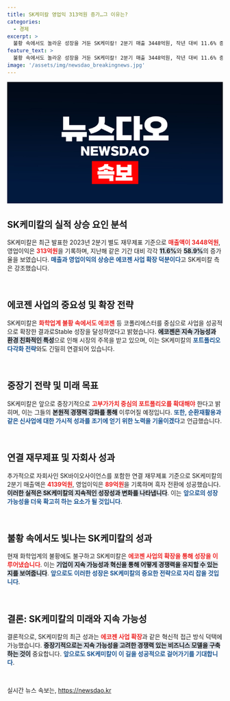 ```yaml
---
title: SK케미칼 영업익 313억원 증가…그 이유는?
categories:
  - 경제
excerpt: >
  불황 속에서도 놀라운 성장을 거둔 SK케미칼! 2분기 매출 3448억원, 작년 대비 11.6% 증가. 에코젠 사업을 통한 신성장 동력 확보, 고부가가치 포트폴리오 확대에 총력!
feature_text: >
  불황 속에서도 놀라운 성장을 거둔 SK케미칼! 2분기 매출 3448억원, 작년 대비 11.6% 증가. 에코젠 사업을 통한 신성장 동력 확보, 고부가가치 포트폴리오 확대에 총력!
image: '/assets/img/newsdao_breakingnews.jpg'
---
```


<p><img src="/assets/img/newsdao_breakingnews.jpg" alt="flaretime 속보" /></p>

<h2 data-ke-size="size26">SK케미칼의 실적 상승 요인 분석</h2>

<p>SK케미칼은 최근 발표한 2023년 2분기 별도 재무제표 기준으로 <b><span style="color: #ee2323;">매출액이 3448억원</span></b>, 영업이익은 <b><span style="color: #ee2323;">313억원</span></b>을 기록하며, 지난해 같은 기간 대비 각각 <b><span style="background-color: #21538527;">11.6%</span></b>와 <b><span style="background-color: #21538527;">58.9%</span></b>의 증가율을 보였습니다. <b><span style="color: #1a5490;">매출과 영업이익의 상승은 에코젠 사업 확장 덕분이다</span></b>고 SK케미칼 측은 강조했습니다.    </p>

<p data-ke-size="size16">&nbsp;</p>

<h2 data-ke-size="size26">에코젠 사업의 중요성 및 확장 전략</h2>

<p>SK케미칼은 <b><span style="color: #ee2323;">화학업계 불황 속에서도 에코젠</span></b> 등 코폴리에스터를 중심으로 사업을 성공적으로 확장한 결과로Stable 성장을 달성하였다고 밝혔습니다. <b><span style="background-color: #21538527;">에코젠은 지속 가능성과 환경 친화적인 특성</span></b>으로 인해 시장의 주목을 받고 있으며, 이는 SK케미칼의 <b><span style="color: #1a5490;">포트폴리오 다각화 전략</span></b>와도 긴밀히 연결되어 있습니다.   </p>

<p data-ke-size="size16">&nbsp;</p>

<h2 data-ke-size="size26">중장기 전략 및 미래 목표</h2>

<p>SK케미칼은 앞으로 중장기적으로 <b><span style="color: #ee2323;">고부가가치 중심의 포트폴리오를 확대해야</span></b> 한다고 밝히며, 이는 그들의 <b><span style="background-color: #21538527;">본원적 경쟁력 강화를 통해</span></b> 이루어질 예정입니다. <b><span style="color: #1a5490;">또한, 순환재활용과 같은 신사업에 대한 가시적 성과를 조기에 얻기 위한 노력을 기울이겠다</span></b>고 언급했습니다.  </p>

<p data-ke-size="size16">&nbsp;</p>

<h2 data-ke-size="size26">연결 재무제표 및 자회사 성과</h2>

<p>추가적으로 자회사인 SK바이오사이언스를 포함한 연결 재무제표 기준으로 SK케미칼의 2분기 매출액은 <b><span style="color: #ee2323;">4139억원</span></b>, 영업이익은 <b><span style="color: #ee2323;">89억원</span></b>을 기록하며 흑자 전환에 성공했습니다. <b><span style="background-color: #21538527;">이러한 실적은 SK케미칼의 지속적인 성장성과 변화를 나타냅니다</span></b>. 이는 <b><span style="color: #1a5490;">앞으로의 성장 가능성을 더욱 확고히 하는 요소가 될 것입니다</span></b>.</p>

<p data-ke-size="size16">&nbsp;</p>

<h2 data-ke-size="size26">불황 속에서도 빛나는 SK케미칼의 성과</h2>

<p>현재 화학업계의 불황에도 불구하고 SK케미칼은 <b><span style="color: #ee2323;">에코젠 사업의 확장을 통해 성장을 이루어냈습니다</span></b>. 이는 <b><span style="background-color: #21538527;">기업이 지속 가능성과 혁신을 통해 어떻게 경쟁력을 유지할 수 있는지를 보여줍니다</span></b>. <b><span style="color: #1a5490;">앞으로도 이러한 성장은 SK케미칼의 중요한 전략으로 자리 잡을 것입니다</span></b>.  </p>

<p data-ke-size="size16">&nbsp;</p>

<h2 data-ke-size="size26">결론: SK케미칼의 미래와 지속 가능성</h2>

<p>결론적으로, SK케미칼의 최근 성과는 <b><span style="color: #ee2323;">에코젠 사업 확장</span></b>과 같은 혁신적 접근 방식 덕택에 가능했습니다. <b><span style="background-color: #21538527;">중장기적으로는 지속 가능성을 고려한 경쟁력 있는 비즈니스 모델을 구축하는 것이</span></b> 중요합니다. <b><span style="color: #1a5490;">앞으로도 SK케미칼이 이 길을 성공적으로 걸어가기를 기대합니다</span></b>.     </p>

<p data-ke-size="size16">&nbsp;</p>
실시간 뉴스 속보는, <a href="https://newsdao.kr" rel="dofollow">https://newsdao.kr</a>


